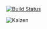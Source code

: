 [![Build Status](https://travis-ci.com/nilanjansiromani/kaizenjs.svg?branch=master)](https://travis-ci.com/nilanjansiromani/kaizenjs)

![Kaizen](https://i.imgur.com/JNkFW8t.png "kaizen")
